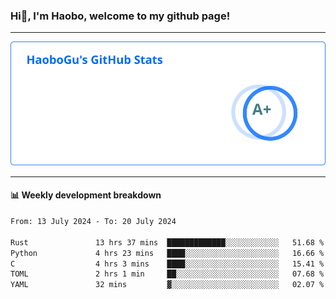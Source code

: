 <!--<h2 align="center"> Hi👋, I'm Haobo, welcome to my github page! </h2>-->
### Hi👋, I'm Haobo, welcome to my github page!
-------

<img href="https://github.com/HaoboGu" src="assets/stats.svg" alt="github stats" /> 

-------

#### 📊 **Weekly development breakdown**
<!--START_SECTION:waka-->

```txt
From: 13 July 2024 - To: 20 July 2024

Rust               13 hrs 37 mins  █████████████░░░░░░░░░░░░   51.68 %
Python             4 hrs 23 mins   ████░░░░░░░░░░░░░░░░░░░░░   16.66 %
C                  4 hrs 3 mins    ████░░░░░░░░░░░░░░░░░░░░░   15.41 %
TOML               2 hrs 1 min     ██░░░░░░░░░░░░░░░░░░░░░░░   07.68 %
YAML               32 mins         ▓░░░░░░░░░░░░░░░░░░░░░░░░   02.07 %
```

<!--END_SECTION:waka-->
<!--
backup url: https://github-readme-status-dusky-ten.vercel.app/api?username=HaoboGu&count_private=true&show_icons=true&theme=transparent&border_color=2f80ed
-->
<!--
**HaoboGu/HaoboGu** is a ✨ _special_ ✨ repository because its `README.md` (this file) appears on your GitHub profile.

Here are some ideas to get you started:

- 🔭 I’m currently working on AI-assisted programming tools
- 🌱 I’m currently learning ...
- 👯 I’m looking to collaborate on ...
- 🤔 I’m looking for help with ...
- 💬 Ask me about ...
- 📫 How to reach me: ...
- 😄 Pronouns: ...
- ⚡ Fun fact: ...
-->
